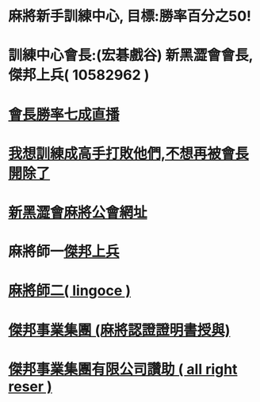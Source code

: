 
# 麻將新手訓練中心, 目標:勝率百分之50!



# 訓練中心會長:(宏碁戲谷) 新黑澀會會長, 傑邦上兵( 10582962 )
# <a href="https://www.youtube.com/channel/UC-PHMjrhrDjeInhwoXv4pxA/live">會長勝率七成直播
# <a href="mailto:jetbomb2012@gmail.com">我想訓練成高手打敗他們,不想再被會長開除了</a>
# <a href="https://www.mj-king.top/">新黑澀會麻將公會網址</a><br>
# 麻將師一<a href="https://www.youtube.com/channel/UC-PHMjrhrDjeInhwoXv4pxA/live">傑邦上兵
# 麻將師二<a href="https://www.youtube.com/channel/UC-PHMjrhrDjeInhwoXv4pxA/live">( lingoce )

# 傑邦事業集團 (麻將認證證明書授與)
# 傑邦事業集團有限公司讚助 ( all right reser )
